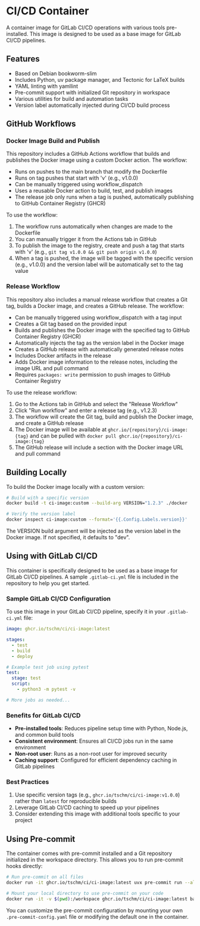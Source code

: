 # CI/CD Container

A container image for GitLab CI/CD operations with various tools pre-installed. This image is designed to be used as a base image for GitLab CI/CD pipelines.

## Features

- Based on Debian bookworm-slim
- Includes Python, uv package manager, and Tectonic for LaTeX builds
- YAML linting with yamllint
- Pre-commit support with initialized Git repository in workspace
- Various utilities for build and automation tasks
- Version label automatically injected during CI/CD build process

## GitHub Workflows

### Docker Image Build and Publish

This repository includes a GitHub Actions workflow that builds and publishes the Docker image using a custom Docker action. The workflow:

- Runs on pushes to the main branch that modify the Dockerfile
- Runs on tag pushes that start with 'v' (e.g., v1.0.0)
- Can be manually triggered using workflow_dispatch
- Uses a reusable Docker action to build, test, and publish images
- The release job only runs when a tag is pushed, automatically publishing to GitHub Container Registry (GHCR)

To use the workflow:

1. The workflow runs automatically when changes are made to the Dockerfile
2. You can manually trigger it from the Actions tab in GitHub
3. To publish the image to the registry, create and push a tag that starts with 'v' (e.g., `git tag v1.0.0 && git push origin v1.0.0`)
4. When a tag is pushed, the image will be tagged with the specific version (e.g., v1.0.0) and the version label will be automatically set to the tag value

### Release Workflow

This repository also includes a manual release workflow that creates a Git tag, builds a Docker image, and creates a GitHub release. The workflow:

- Can be manually triggered using workflow_dispatch with a tag input
- Creates a Git tag based on the provided input
- Builds and publishes the Docker image with the specified tag to GitHub Container Registry (GHCR)
- Automatically injects the tag as the version label in the Docker image
- Creates a GitHub release with automatically generated release notes
- Includes Docker artifacts in the release
- Adds Docker image information to the release notes, including the image URL and pull command
- Requires `packages: write` permission to push images to GitHub Container Registry

To use the release workflow:

1. Go to the Actions tab in GitHub and select the "Release Workflow"
2. Click "Run workflow" and enter a release tag (e.g., v1.2.3)
3. The workflow will create the Git tag, build and publish the Docker image, and create a GitHub release
4. The Docker image will be available at `ghcr.io/{repository}/ci-image:{tag}` and can be pulled with `docker pull ghcr.io/{repository}/ci-image:{tag}`
5. The GitHub release will include a section with the Docker image URL and pull command

## Building Locally

To build the Docker image locally with a custom version:

```bash
# Build with a specific version
docker build -t ci-image:custom --build-arg VERSION="1.2.3" ./docker

# Verify the version label
docker inspect ci-image:custom --format='{{.Config.Labels.version}}'
```

The VERSION build argument will be injected as the version label in the Docker image. If not specified, it defaults to "dev".

## Using with GitLab CI/CD

This container is specifically designed to be used as a base image for GitLab CI/CD pipelines. A sample `.gitlab-ci.yml` file is included in the repository to help you get started.

### Sample GitLab CI/CD Configuration

To use this image in your GitLab CI/CD pipeline, specify it in your `.gitlab-ci.yml` file:

```yaml
image: ghcr.io/tschm/ci/ci-image:latest

stages:
  - test
  - build
  - deploy

# Example test job using pytest
test:
  stage: test
  script:
    - python3 -m pytest -v

# More jobs as needed...
```

### Benefits for GitLab CI/CD

- **Pre-installed tools**: Reduces pipeline setup time with Python, Node.js, and common build tools
- **Consistent environment**: Ensures all CI/CD jobs run in the same environment
- **Non-root user**: Runs as a non-root user for improved security
- **Caching support**: Configured for efficient dependency caching in GitLab pipelines

### Best Practices

1. Use specific version tags (e.g., `ghcr.io/tschm/ci/ci-image:v1.0.0`) rather than `latest` for reproducible builds
2. Leverage GitLab CI/CD caching to speed up your pipelines
3. Consider extending this image with additional tools specific to your project

## Using Pre-commit

The container comes with pre-commit installed and a Git repository initialized in the workspace directory. This allows you to run pre-commit hooks directly:

```bash
# Run pre-commit on all files
docker run -it ghcr.io/tschm/ci/ci-image:latest uvx pre-commit run --all-files

# Mount your local directory to use pre-commit on your code
docker run -it -v $(pwd):/workspace ghcr.io/tschm/ci/ci-image:latest bash -c "cd /workspace && uvx pre-commit run --all-files"
```

You can customize the pre-commit configuration by mounting your own `.pre-commit-config.yaml` file or modifying the default one in the container.
